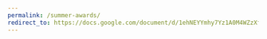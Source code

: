 ```yaml
---
permalink: /summer-awards/
redirect_to: https://docs.google.com/document/d/1ehNEYYmhy7Yz1A0M4WZzXfx1xH1oy30Sov-sde5xr9E
---
```

